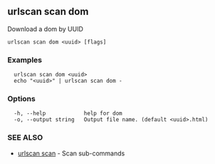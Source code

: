 ## urlscan scan dom

Download a dom by UUID

```
urlscan scan dom <uuid> [flags]
```

### Examples

```
  urlscan scan dom <uuid>
  echo "<uuid>" | urlscan scan dom -
```

### Options

```
  -h, --help            help for dom
  -o, --output string   Output file name. (default <uuid>.html)
```

### SEE ALSO

* [urlscan scan](urlscan_scan.md)	 - Scan sub-commands

